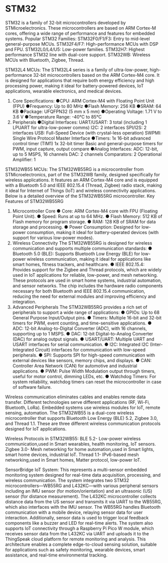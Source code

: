 # STM32


STM32 is a family of 32-bit microcontrollers developed by STMicroelectronics. These microcontrollers are based on ARM Cortex-M cores, offering a wide range of performance and features for embedded systems.
Popular STM32 Families:
STM32F0/F1/F3: Entry to mid-level general-purpose MCUs.
STM32F4/F7: High-performance MCUs with DSP and FPU.
STM32L0/L4/U5: Low-power families.
STM32H7: Highest performance STM32 line with dual-core support.
STM32WB: Wireless MCUs with Bluetooth, Zigbee, Thread.


STM32L4 MCUs:
The STM32L4 series is a family of ultra-low-power, high-performance 32-bit microcontrollers based on the ARM Cortex-M4 core. It is designed for applications that require both energy efficiency and high processing power, making it ideal for battery-powered devices, IoT applications, wearable electronics, and medical devices.

1. Core Specifications:
●CPU: ARM Cortex-M4 with Floating Point Unit (FPU)
●Frequency: Up to 80 MHz
●Flash Memory: 256 KB
●SRAM: 64 KB
●Package: UFQFPN32 (5 mm x 5 mm)
●Operating Voltage: 1.71 V to 3.6 V
●Temperature Range: -40°C to 85°C
 2. Peripherals
●Digital Interfaces:
UART/USART: 3 total (including 1 LPUART for ultra-low-power comms)
I2C: 2 interfaces
SPI/I2S: 2 interfaces
USB: Full-Speed Device (with crystal-less operation)
SWPMI: Single Wire Protocol Master Interface
●Timers:
1x 16-bit advanced control timer (TIM1)
1x 32-bit timer
Basic and general-purpose timers for PWM, input capture, output compare
●Analog Interfaces:
ADC: 12-bit, up to 5 MSPS, 16 channels
DAC: 2 channels
Comparators: 2
Operational Amplifier: 1


STM32WB55 MCUs:
The STM32WB55RG is a microcontroller from STMicroelectronics, part of the STM32WB family, designed specifically for wireless applications. It features an ARM Cortex-M4 core and is equipped with a Bluetooth 5.0 and IEEE 802.15.4 (Thread, Zigbee) radio stack, making it ideal for Internet of Things (IoT) and wireless connectivity applications. Below is a detailed overview of the STM32WB55RG microcontroller.
Key Features of STM32WB55RG
1. Microcontroller Core
●	Core: ARM Cortex-M4 core with FPU (Floating Point Unit).
●	Speed: Runs at up to 64 MHz.
●	Flash Memory: 512 KB of Flash memory for program storage.
●	RAM: 128 KB of SRAM for data storage and processing.
●	Power Consumption: Designed for low-power consumption, making it ideal for battery-operated devices (with support for various low-power modes).
2. Wireless Connectivity
The STM32WB55RG is designed for wireless communication and supports multiple communication standards:
●	Bluetooth 5.0 (BLE): Supports Bluetooth Low Energy (BLE) for low-power wireless communication, making it ideal for applications like smart homes, fitness trackers, and healthcare.
●	IEEE 802.15.4: Provides support for the Zigbee and Thread protocols, which are widely used in IoT applications for reliable, low-power, and mesh networking. These protocols are used in smart home systems, industrial automation, and sensor networks.
The chip includes the hardware radio components necessary for both Bluetooth and IEEE 802.15.4 communication, reducing the need for external modules and improving efficiency and integration.
3. Advanced Peripherals
The STM32WB55RG provides a rich set of peripherals to support a wide range of applications:
●	GPIOs: Up to 68 General Purpose Input/Output pins.
●	Timers: Multiple 16-bit and 32-bit timers for PWM, event counting, and time-sensitive applications.
●	ADC: 12-bit Analog-to-Digital Converter (ADC), with 16 channels, supporting up to 1 MSPS.
●	DAC: 12-bit Digital-to-Analog Converter (DAC) for analog output signals.
●	USART/UART: Multiple UART and USART interfaces for serial communication.
●	I2C: Integrated I2C (Inter-Integrated Circuit) interfaces for communication with low-speed peripherals.
●	SPI: Supports SPI for high-speed communication with external devices like sensors, memory chips, and displays.
●	CAN: Controller Area Network (CAN) for automotive and industrial applications.
●	PWM: Pulse Width Modulation output through timers, useful for motor control, dimming LEDs, etc.
●	Watchdog Timers: For system reliability, watchdog timers can reset the microcontroller in case of software failure.

Wireless communication eliminates cables and enables remote data transfer.
Different technologies serve different applications (RF, Wi-Fi, Bluetooth, LoRa).
Embedded systems use wireless modules for IoT, remote sensing, automation.
The STM32WB55 is a dual-core wireless microcontroller that supports Bluetooth Low Energy (BLE) 5.2, Zigbee 3.0, and Thread 1.1. These are three different wireless communication protocols designed for IoT applications.

Wireless Protocols in STM32WB55:
BLE 5.2-	Low-power wireless communication,used in Smart wearables, health monitoring, IoT sensors.
Zigbee 3.0-	Mesh networking for home automation,used in	Smart lights, smart home devices, industrial IoT.
Thread 1.1-	IPv6-based mesh networking,used in Smart homes, Matter protocol, low-power IoT.


SensorBridge IoT System:
This represents a multi-sensor embedded monitoring system designed for real-time data acquisition, processing, and wireless communication. The system integrates two STM32 microcontrollers—WB55RG and L432KC—with various peripheral sensors including an IMU sensor (for motion/orientation) and an ultrasonic (US) sensor (for distance measurement).
The L432KC microcontroller collects distance data from the US sensor and transmits it via UART to the WB55RG, which also interfaces with the IMU sensor. The WB55RG handles Bluetooth communication with a mobile device, relaying sensor data for user interaction. Additionally, sensor data is used to trigger local feedback components like a buzzer and LED for real-time alerts.
The system also supports IoT connectivity through a Raspberry Pi Pico W module, which receives sensor data from the L432KC via UART and uploads it to the ThingSpeak cloud platform for remote monitoring and analysis.
This architecture enables a complete edge-to-cloud sensing solution, suitable for applications such as safety monitoring, wearable devices, smart assistance, and real-time environmental tracking.




